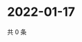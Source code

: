 # 2022-01-17

共 0 条

<!-- BEGIN WEIBO -->
<!-- 最后更新时间 Mon Jan 17 2022 00:17:43 GMT+0800 (China Standard Time) -->

<!-- END WEIBO -->

